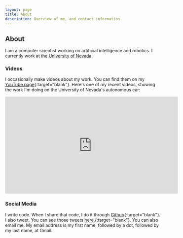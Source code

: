 ```yaml
---
layout: page
title: About
description: Overview of me, and contact information.
---
```


## About

I am a computer scientist working on artificial intelligence and
robotics. I currently work at the [University of
Nevada](http://www.unr.edu/intelligent-mobility).

### Videos

I occasionally make videos about my work. You can find them on my
[YouTube
page](http://www.youtube.com/user/rkell209){:target="blank"}. Here's
one of my recent videos, showing the work I'm doing on the University
of Nevada's autonomous car:

<p style="text-align:center">
<iframe width="560" height="315" src="https://www.youtube.com/embed/SEw0hXr5uoE?rel=0" frameborder="0" allow="autoplay; encrypted-media" allowfullscreen></iframe>
</p>

### Social Media

I write code. When I share that code, I do it through
[Github](https://github.com/RichardKelley){:target="blank"}. I also
tweet. You can see those tweets
[here.](https://twitter.com/richardkelley){:target="blank"}. You can
also email me. My email address is my first name, followed by a dot,
followed by my last name, at Gmail.